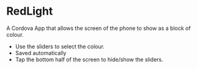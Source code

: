 # RedLight
A Cordova App that allows the screen of the phone to show as a block of colour.

* Use the sliders to select the colour.
* Saved automatically
* Tap the bottom half of the screen to hide/show the sliders.
